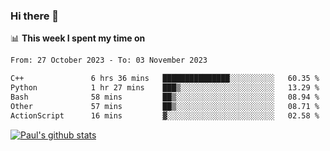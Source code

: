 ### Hi there 👋

📊 **This week I spent my time on**
<!--START_SECTION:waka-->

```txt
From: 27 October 2023 - To: 03 November 2023

C++               6 hrs 36 mins   ███████████████░░░░░░░░░░   60.35 %
Python            1 hr 27 mins    ███▒░░░░░░░░░░░░░░░░░░░░░   13.29 %
Bash              58 mins         ██▒░░░░░░░░░░░░░░░░░░░░░░   08.94 %
Other             57 mins         ██▒░░░░░░░░░░░░░░░░░░░░░░   08.71 %
ActionScript      16 mins         ▓░░░░░░░░░░░░░░░░░░░░░░░░   02.58 %
```

<!--END_SECTION:waka-->


[![Paul's github stats](https://github-readme-stats.vercel.app/api?username=mickeyouyou&theme=dracula&show_icons=true)](https://github.com/anuraghazra/github-readme-stats)
